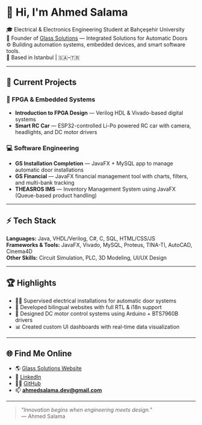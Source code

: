 # 👋 Hi, I'm Ahmed Salama

🎓 Electrical & Electronics Engineering Student at Bahçeşehir University  
💼 Founder of [Glass Solutions](https://glasssolutions.sa) — Integrated Solutions for Automatic Doors  
⚙️ Building automation systems, embedded devices, and smart software tools.  
📍 Based in Istanbul | 🇸🇦–🇹🇷

---

## 🚀 Current Projects

### 🧠 FPGA & Embedded Systems
- **Introduction to FPGA Design** — Verilog HDL & Vivado-based digital systems  
- **Smart RC Car** — ESP32-controlled Li-Po powered RC car with camera, headlights, and DC motor drivers  

### 💻 Software Engineering
- **GS Installation Completion** — JavaFX + MySQL app to manage automatic door installations  
- **GS Financial** — JavaFX financial management tool with charts, filters, and multi-bank tracking  
- **THEASROS IMS** — Inventory Management System using JavaFX (Queue-based product handling)

---

## ⚡ Tech Stack

**Languages:** Java, VHDL/Verilog, C#, C, SQL, HTML/CSS/JS  
**Frameworks & Tools:** JavaFX, Vivado, MySQL, Proteus, TINA-TI, AutoCAD, Cinema4D  
**Other Skills:** Circuit Simulation, PLC, 3D Modeling, UI/UX Design

---

## 🏆 Highlights

- 👷‍♂️ Supervised electrical installations for automatic door systems  
- 🧩 Developed bilingual websites with full RTL & i18n support  
- 🔋 Designed DC motor control systems using Arduino + BTS7960B drivers  
- 📊 Created custom UI dashboards with real-time data visualization

---

## 🌐 Find Me Online

- 🌎 [Glass Solutions Website](https://glasssolutions.sa)  
- 💼 [LinkedIn](https://linkedin.com/in/ahmed-salama)  
- 🧑‍💻 [GitHub](https://github.com/ahmedsalama)  
- 📫 **ahmedsalama.dev@gmail.com**

---

> *"Innovation begins when engineering meets design."*  
> — Ahmed Salama
